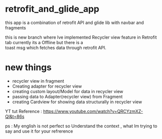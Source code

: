 # retrofit_and_glide_app
this app is a combination of retrofit API and glide lib with navbar and fragments

this is new branch  where Ive implemented   Recycler view  feature in Retrofit tab   currently its a Offline but there is  a  
toast msg which fetches data through retrofit API.
  
  
  # new things 
  - recycler view in fragment 
  - Creating  adapter for recycler view 
  - creating custom layout/Model  for data in recycler view
  - passing data to Adapter(recycler view)   from Fragment
  - creating Cardview  for showing data structurally in recycler view  
  
YT tut Reference : https://www.youtube.com/watch?v=QRCYzmXZ-QI&t=86s  
  
  ps :  My english is not perfect so  Understand the context , what Im trying to say  and use it for your refrerence  
  
  
  
  
